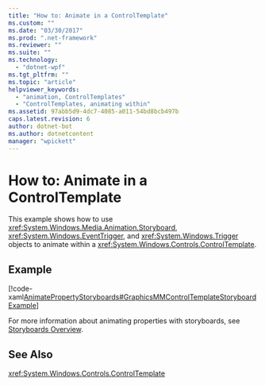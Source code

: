 ```yaml
---
title: "How to: Animate in a ControlTemplate"
ms.custom: ""
ms.date: "03/30/2017"
ms.prod: ".net-framework"
ms.reviewer: ""
ms.suite: ""
ms.technology: 
  - "dotnet-wpf"
ms.tgt_pltfrm: ""
ms.topic: "article"
helpviewer_keywords: 
  - "animation, ControlTemplates"
  - "ControlTemplates, animating within"
ms.assetid: 97abb5d9-4dc7-4085-a011-54bd8bcb497b
caps.latest.revision: 6
author: dotnet-bot
ms.author: dotnetcontent
manager: "wpickett"
---
```

# How to: Animate in a ControlTemplate
This example shows how to use <xref:System.Windows.Media.Animation.Storyboard>, <xref:System.Windows.EventTrigger>, and <xref:System.Windows.Trigger> objects to animate within a <xref:System.Windows.Controls.ControlTemplate>.  
  
## Example  
 [!code-xaml[AnimatePropertyStoryboards#GraphicsMMControlTemplateStoryboardExample](../../../../samples/snippets/xaml/VS_Snippets_Wpf/AnimatePropertyStoryboards/XAML/ControlTemplateStoryboardExample.xaml#graphicsmmcontroltemplatestoryboardexample)]  
  
 For more information about animating properties with storyboards, see [Storyboards Overview](../../../../docs/framework/wpf/graphics-multimedia/storyboards-overview.md).  
  
## See Also  
 <xref:System.Windows.Controls.ControlTemplate>
